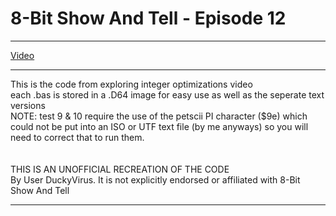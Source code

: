 # 8-Bit Show And Tell - Episode 12

***

[Video](https://www.youtube.com/watch?v=wo14rDnGUbY, "8-Bit Show and Tell")
***

This is the code from exploring integer optimizations video<br />
each .bas is stored in a .D64 image for easy use as well as the seperate text versions<br />
NOTE: 
test 9 & 10 require the use of the petscii PI character ($9e) which could not be put
into an ISO or UTF text file (by me anyways) so you will need to correct that to run them.
<br />
<br />
<br />
THIS IS AN UNOFFICIAL RECREATION OF THE CODE<br />
By User DuckyVirus.  It is not explicitly endorsed or affiliated with 8-Bit Show And Tell<br />

***